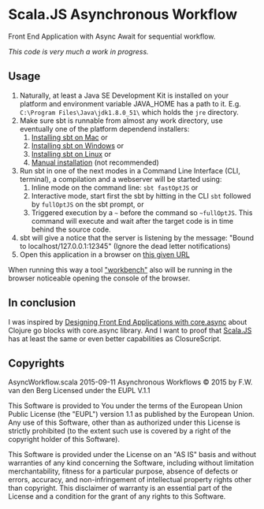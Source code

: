 # Scala.JS Asynchronous Workflow

Front End Application with Async Await for sequential workflow.

*This code is very much a work in progress.*

## Usage
1. Naturally, at least a Java SE Development Kit is installed on your platform and environment variable JAVA_HOME has a
path to it. E.g. `C:\Program Files\Java\jdk1.8.0_51\` which holds the `jre` directory.
1. Make sure sbt is runnable from almost any work directory, use eventually one of the platform dependend installers:
    1. [Installing sbt on Mac](http://www.scala-sbt.org/release/tutorial/Installing-sbt-on-Mac.html) or
    1. [Installing sbt on Windows](http://www.scala-sbt.org/release/tutorial/Installing-sbt-on-Windows.html) or
    1. [Installing sbt on Linux](http://www.scala-sbt.org/release/tutorial/Installing-sbt-on-Linux.html) or
    1. [Manual installation](http://www.scala-sbt.org/release/tutorial/Manual-Installation.html) (not recommended)
1. Run sbt in one of the next modes in a Command Line Interface (CLI, terminal), a compilation and a webserver will be
    started using:
    1. Inline mode on the command line: `sbt fastOptJS` or
    1. Interactive mode, start first the sbt by hitting in the CLI `sbt` followed by `fullOptJS` on the sbt prompt, or
    1. Triggered execution by a `~` before the command so `~fullOptJS`. This command will execute and wait after the
    target code is in time behind the source code.
1.  sbt will give a notice that the server is listening by the message: "Bound to localhost/127.0.0.1:12345"
    (Ignore the dead letter notifications)
1. Open this application in a browser on [this given URL](http://localhost:12345/target/scala-2.11/classes/index-dev.html)

When running this way a tool ["workbench"](https://github.com/lihaoyi/workbench) also will be running in the browser noticeable
opening the console of the browser.

## In conclusion
I was inspired by [Designing Front End Applications with core.async](http://go.cognitect.com/core_async_webinar_recording) about Clojure go blocks with core.async library.
And I want to proof that [Scala.JS](scala-js.org) has at least the same or even better capabilities as ClosureScript.

## Copyrights
AsyncWorkflow.scala 2015-09-11 Asynchronous Workflows
© 2015 by F.W. van den Berg
Licensed under the EUPL V.1.1

This Software is provided to You under the terms of the European Union Public License (the "EUPL") version 1.1
as published by the European Union. Any use of this Software, other than as authorized under this License is
strictly prohibited (to the extent such use is covered by a right of the copyright holder of this Software).
 
This Software is provided under the License on an "AS IS" basis and without warranties of any kind concerning
the Software, including without limitation merchantability, fitness for a particular purpose, absence of defects
or errors, accuracy, and non-infringement of intellectual property rights other than copyright. This disclaimer
of warranty is an essential part of the License and a condition for the grant of any rights to this Software.